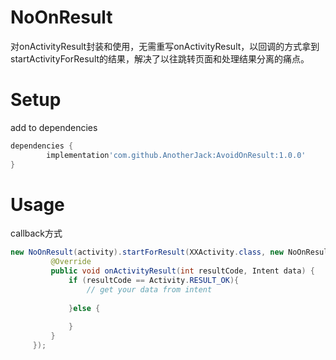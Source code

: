 # NoOnResult
对onActivityResult封装和使用，无需重写onActivityResult，以回调的方式拿到startActivityForResult的结果，解决了以往跳转页面和处理结果分离的痛点。
# Setup

add to dependencies

```groovy
dependencies {
        implementation'com.github.AnotherJack:AvoidOnResult:1.0.0'
}
```

# Usage

callback方式

```java
new NoOnResult(activity).startForResult(XXActivity.class, new NoOnResult.Callback() {
         @Override
         public void onActivityResult(int resultCode, Intent data) {
             if (resultCode == Activity.RESULT_OK){
                 // get your data from intent
                 
             }else {
                 
             }
         }
     });
```

